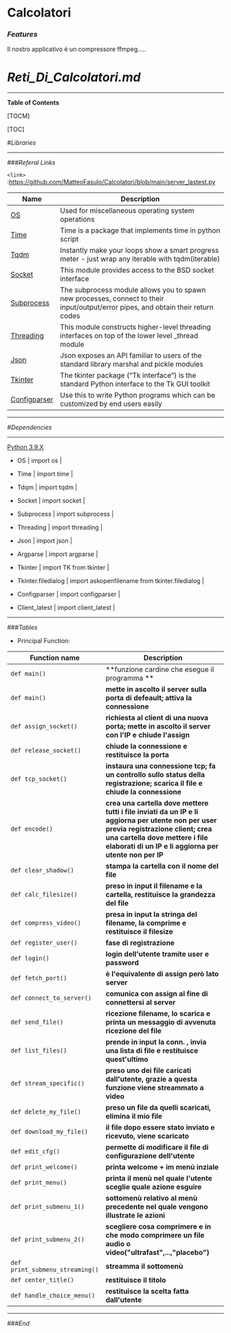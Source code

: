 # Calcolatori
### *Features*
Il nostro applicativo è un compressore ffmpeg.....




# *Reti_Di_Calcolatori.md*

---

**Table of Contents**

[TOCM]

[TOC]

#*Libraries*

---

###*Referal Links*

`<link>` :<https://github.com/MatteoFasulo/Calcolatori/blob/main/server_lastest.py>

| Name | Description |
| ------------- | ------------------------------ |
| [OS] | Used for miscellaneous operating system operations
| [Time] | Time is a package that implements time in python script
| [Tqdm]| Instantly make your loops show a smart progress meter - just wrap any iterable with tqdm(iterable)
| [Socket] | This module provides access to the BSD socket interface
| [Subprocess] | The subprocess module allows you to spawn new processes, connect to their input/output/error pipes, and obtain their return codes
| [Threading] | This module constructs higher-level threading interfaces on top of the lower level _thread module
| [Json] | Json exposes an API familiar to users of the standard library marshal and pickle modules
| [Tkinter] | The tkinter package (“Tk interface”) is the standard Python interface to the Tk GUI toolkit
| [Configparser] | Use this to write Python programs which can be customized by end users easily

---
#*Dependencies*

---

[Python 3.9.X]
- OS
| import os  |

- Time
| import time  |

- Tdqm
| import tqdm |

- Socket
| import socket |

- Subprocess
| import subprocess |

- Threading
| import threading |

- Json
| import json  |

- Argparse
| import argparse  |

- Tkinter
| import TK from tkinter  |

- Tkinter.filedialog
| import askopenfilename from tkinter.filedialog  |

- Configparser
| import configparser  |

- Client_latest
| import client_latest  |

----
                    
###*Tables*
- Principal Function:
                    

| Function name | Description                    |
| ------------- | ------------------------------ |
| `def main()`      | **funzione cardine che esegue il programma **|
| `def main()`   | **mette in ascolto il server sulla porta di defeault; attiva la connessione**|
| `def assign_socket()`      | **richiesta al client di una nuova porta; mette in ascolto il server con l'IP e chiude l'assign**|
| `def release_socket()`   | **chiude la connessione e restituisce la porta**|
| `def tcp_socket()`      | **instaura una connessione tcp; fa un controllo sullo status della registrazione; scarica il file e chiude la connessione**|
| `def encode()`   | **crea una cartella dove mettere tutti i file inviati da un IP e li aggiorna per utente non per user previa registrazione client; crea una cartella dove mettere i file elaborati di un IP e li aggiorna per utente non per IP**|
| `def clear_shadow()`      | **stampa la cartella con il nome del file**|
| `def calc_filesize()`   | **preso in input il filename e la cartella, restituisce la grandezza del file**|
| `def compress_video()`      | **presa in input la stringa del filename, la comprime e restituisce il filesize**|
| `def register_user()`   | **fase di registrazione**|
| `def login()`      | **login dell'utente tramite user e password**|
| `def fetch_port()`   | **è l'equivalente di assign però lato server**|
| `def connect_to_server()`      | **comunica con assign al fine di connettersi al server**|
| `def send_file()`   | **ricezione filename, lo scarica e printa un messaggio di avvenuta ricezione del file**|
| `def list_files()`      | **prende in input la conn. , invia una lista di file e restituisce quest'ultimo**|
| `def stream_specific()`   | **preso uno dei file caricati dall'utente, grazie a questa funzione viene streammato a video**|
| `def delete_my_file()`      | **preso un file da quelli scaricati, elimina il mio file**|
| `def download_my_file()`   | **il file dopo essere stato inviato e ricevuto, viene scaricato**|
| `def edit_cfg()`   | **permette di modificare il file di configurazione dell'utente**|
| `def print_welcome()`   | **printa welcome + im menù inziale**|
| `def print_menu()`   | **printa il menù nel quale l'utente sceglie quale azione esguire**|
| `def print_submenu_1()`   | **sottomenù relativo al menù precedente nel quale vengono illustrate le azioni**|
| `def print_submenu_2()`   | **scegliere cosa comprimere e in che modo comprimere un file audio o video("ultrafast",...,"placebo")**|
| `def print_submenu_streaming()`   | **streamma il sottomenù**|
| `def center_title()`   | **restituisce il titolo**|
| `def handle_choice_menu()`   | **restituisce la scelta fatta dall'utente**|

----

###*End*


[Python 3.9.X]: <https://www.python.org/downloads/release/python-390/>
[OS]: <https://docs.python.org/3/library/os.html>
[Time]: <https://docs.python.org/3/library/time.html> 
[Tqdm]: <https://pypi.org/project/tqdm/>
[Socket]: <https://docs.python.org/3/library/socket.html> 
[Subprocess]: <https://docs.python.org/3/library/subprocess.html>
[Threading]: <https://docs.python.org/3/library/threading.html>
[Json]: <https://docs.python.org/3/library/json.html>
[Tkinter]: <https://docs.python.org/3/library/tkinter.html> 
[Configparser]: <https://docs.python.org/3/library/configparser.html>
